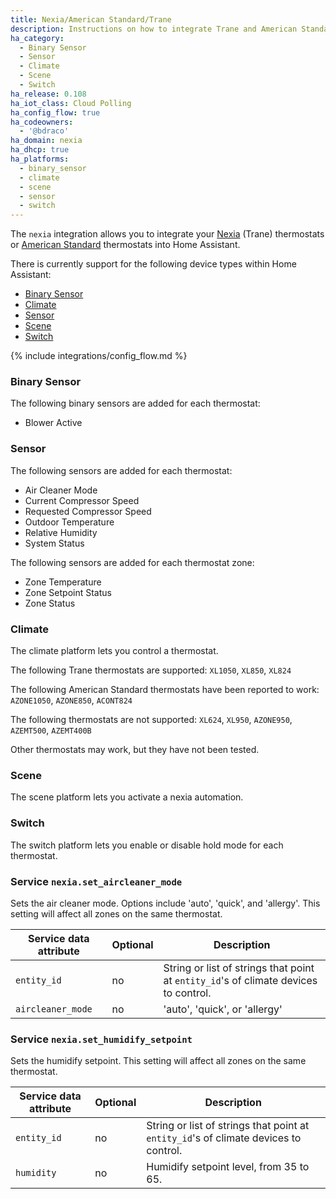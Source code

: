 ```yaml
---
title: Nexia/American Standard/Trane
description: Instructions on how to integrate Trane and American Standard thermostats into Home Assistant.
ha_category:
  - Binary Sensor
  - Sensor
  - Climate
  - Scene
  - Switch
ha_release: 0.108
ha_iot_class: Cloud Polling
ha_config_flow: true
ha_codeowners:
  - '@bdraco'
ha_domain: nexia
ha_dhcp: true
ha_platforms:
  - binary_sensor
  - climate
  - scene
  - sensor
  - switch
---
```


The `nexia` integration allows you to integrate your [Nexia](https://mynexia.com/) (Trane) thermostats or [American Standard](https://asairhome.com/) thermostats into Home Assistant.

There is currently support for the following device types within Home Assistant:

- [Binary Sensor](#binary-sensor)
- [Climate](#climate)
- [Sensor](#sensor)
- [Scene](#scene)
- [Switch](#switch)

{% include integrations/config_flow.md %}

### Binary Sensor

The following binary sensors are added for each thermostat:

- Blower Active

### Sensor

The following sensors are added for each thermostat:

- Air Cleaner Mode
- Current Compressor Speed
- Requested Compressor Speed
- Outdoor Temperature
- Relative Humidity
- System Status

The following sensors are added for each thermostat zone:

- Zone Temperature
- Zone Setpoint Status
- Zone Status

### Climate

The climate platform lets you control a thermostat.

The following Trane thermostats are supported: `XL1050`, `XL850`, `XL824`

The following American Standard thermostats have been reported to work: `AZONE1050`, `AZONE850`, `ACONT824`

The following thermostats are not supported: `XL624`, `XL950`, `AZONE950`, `AZEMT500`, `AZEMT400B`

Other thermostats may work, but they have not been tested.

### Scene

The scene platform lets you activate a nexia automation.

### Switch

The switch platform lets you enable or disable hold mode for each thermostat.

### Service `nexia.set_aircleaner_mode`

Sets the air cleaner mode. Options include 'auto', 'quick', and 
'allergy'. This setting will affect all zones on the same thermostat.

| Service data attribute | Optional | Description |
| ---------------------- | -------- | ----------- |
| `entity_id` | no | String or list of strings that point at `entity_id`'s of climate devices to control.
| `aircleaner_mode` | no | 'auto', 'quick', or 'allergy'

### Service `nexia.set_humidify_setpoint`

Sets the humidify setpoint. This setting will affect all zones on the same thermostat.

| Service data attribute | Optional | Description |
| ---------------------- | -------- | ----------- |
| `entity_id` | no | String or list of strings that point at `entity_id`'s of climate devices to control.
| `humidity` | no | Humidify setpoint level, from 35 to 65.
